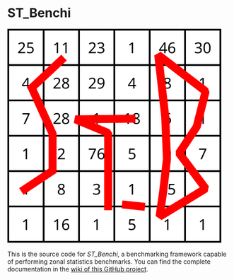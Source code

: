 # ST_Benchi


![ST_Benchi logo](stbenchi_logo.svg)

This is the source code for *ST_Benchi*, a benchmarking framework capable of performing zonal statistics benchmarks. You can find the complete documentation in the [wiki of this GitHub project](https://github.com/polydbms/st_benchi/wiki).
